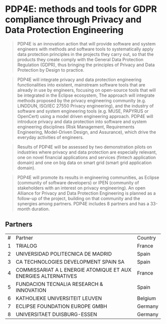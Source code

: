 # PDP4E: methods and tools for GDPR compliance through Privacy and Data Protection Engineering

> PDP4E is an innovation action that will provide software and system engineers with methods and software tools to systematically apply data protection principles in the projects they carry out, so that the products they create comply with the General Data Protection Regulation (GDPR), thus bringing the principles of Privacy and Data Protection by Design to practice.

> PDP4E will integrate privacy and data protection engineering functionalities into existent, mainstream software tools that are already in use by engineers, focusing on open-source tools that will be integrated in the Eclipse ecosystem, The approach will integrate methods proposed by the privacy engineering community (e.g. LINDDUN, ISO/IEC 27550 Privacy engineering), and the industry of software and system engineering tools (e.g. MUSE, PAPYRUS or OpenCert) using a model driven engineering approach. PDP4E will introduce privacy and data protection into software and system engineering disciplines (Risk Management, Requirements Engineering, Model-Driven Design, and Assurance), which drive the everyday activities of engineers.

> Results of PDP4E will be assessed by two demonstration pilots on industries where privacy and data protection are especially relevant, one on novel financial applications and services (fintech application domain) and one on big data on smart grid (smart grid application domain).

> PDP4E will promote its results in engineering communities, as Eclipse (community of software developers) or IPEN (community of stakeholders with an interest on privacy engineering). An open Alliance for Privacy and Data Protection Engineering is planned as a follow-up of the project, building on that community and the synergies among partners. PDP4E includes 8 partners and has a 33-month duration.

## Partners

<table>
  <tr><td>#</td><td>Partner</td><td>Country</td></tr>
  
  <tr><td>1</td><td>TRIALOG</td><td>France</td></tr>
  <tr><td>2</td><td>UNIVERSIDAD POLITECNICA DE MADRID</td><td>Spain</td></tr>
  <tr><td>3</td><td>CA TECHNOLOGIES DEVELOPMENT SPAIN SA</td><td>Spain</td></tr>
  <tr><td>4</td><td>COMMISSARIAT A L ENERGIE ATOMIQUE ET AUX ENERGIES ALTERNATIVES</td><td>France</td></tr>
  <tr><td>5</td><td>FUNDACION TECNALIA RESEARCH & INNOVATION</td><td>Spain</td></tr>
  <tr><td>6</td><td>KATHOLIEKE UNIVERSITEIT LEUVEN</td><td>Belgium</td></tr>
  <tr><td>7</td><td>ECLIPSE FOUNDATION EUROPE GMBH</td><td>Germany</td></tr>
  <tr><td>8</td><td>UNIVERSITAET DUISBURG-ESSEN</td><td>Germany</td></tr>
</table>
